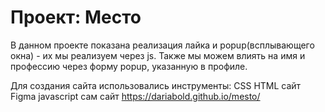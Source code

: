 # Проект: Место


В данном проекте показана реализация лайка и popup(всплывающего окна) - их мы реализуем через js. Также мы можем влиять на имя и профессию через форму popup, указанную в профиле.

Для создания сайта использовались инструменты:
CSS
HTML
сайт Figma
javascript
сам сайт https://dariabold.github.io/mesto/
